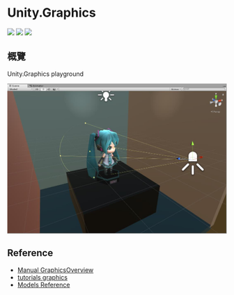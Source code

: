 # Unity.Graphics
[![](https://img.shields.io/badge/Author-jskyzero-brightgreen.svg?style=flat)]()
[![](https://img.shields.io/badge/Data-2019/03/22-brightgreen.svg?style=flat)]()
[![](https://img.shields.io/badge/Unity-2018.1.5f1-blue.svg?style=flat)]()

## 概覽

Unity.Graphics playground

![](./Documents/img/SimpleHouse.1.jpg)

## Reference

+ [Manual GraphicsOverview](https://docs.unity3d.com/Manual/GraphicsOverview.html)
+ [tutorials graphics](https://unity3d.com/cn/learn/tutorials/s/graphics)
+ [Models Reference](./Documents/Models.md)